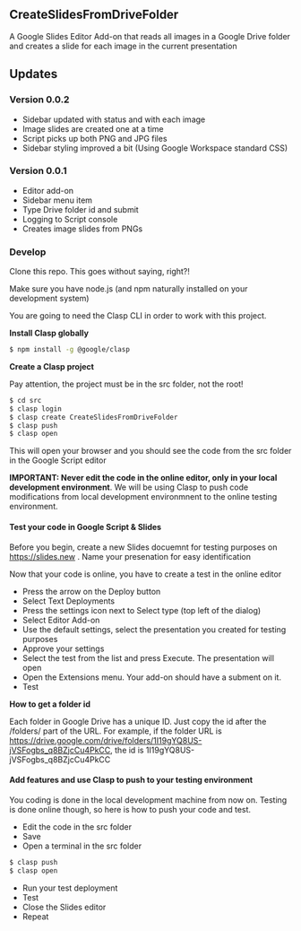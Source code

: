 ## CreateSlidesFromDriveFolder

A Google Slides Editor Add-on that reads all images in a Google Drive folder and creates a slide for each image in the current presentation

## Updates

### Version 0.0.2

- Sidebar updated with status and with each image
- Image slides are created one at a time
- Script picks up both PNG and JPG files
- Sidebar styling improved a bit (Using Google Workspace standard CSS)


### Version 0.0.1

- Editor add-on
- Sidebar menu item
- Type Drive folder id and submit
- Logging to Script console
- Creates image slides from PNGs

### Develop

Clone this repo. This goes without saying, right?!

Make sure you have node.js (and npm naturally installed on your development system)

You are going to need the Clasp CLI in order to work with this project. 

**Install Clasp globally**

```bash
$ npm install -g @google/clasp
```

**Create a Clasp project**

Pay attention, the project must be in the src folder, not the root!

```bash
$ cd src
$ clasp login
$ clasp create CreateSlidesFromDriveFolder
$ clasp push
$ clasp open
```

This will open your browser and you should see the code from the src folder in the Google Script editor

**IMPORTANT: Never edit the code in the online editor, only in your local development environment**. We will be using Clasp to push code modifications from local development environmnent to the online testing environment. 

#### Test your code in Google Script & Slides

Before you begin, create a new Slides docuemnt for testing purposes on https://slides.new . Name your presenation for easy identification

Now that your code is online, you have to create a test in the online editor

- Press the arrow on the Deploy button
- Select Text Deployments
- Press the settings icon next to Select type (top left of the dialog)
- Select Editor Add-on
- Use the default settings, select the presentation you created for testing purposes
- Approve your settings
- Select the test from the list and press Execute. The presentation will open
- Open the Extensions menu. Your add-on should have a subment on it. 
- Test

**How to get a folder id**

Each folder in Google Drive has a unique ID. Just copy the id after the /folders/ part of the URL. For example, if the folder URL is https://drive.google.com/drive/folders/1I19gYQ8US-jVSFogbs_q8BZjcCu4PkCC, the id is 1I19gYQ8US-jVSFogbs_q8BZjcCu4PkCC

#### Add features and use Clasp to push to your testing environment

You coding is done in the local development machine from now on. Testing is done online though, so here is how to push your code and test.

- Edit the code in the src folder
- Save
- Open a terminal in the src folder

```bash
$ clasp push
$ clasp open
```

- Run your test deployment
- Test
- Close the Slides editor
- Repeat